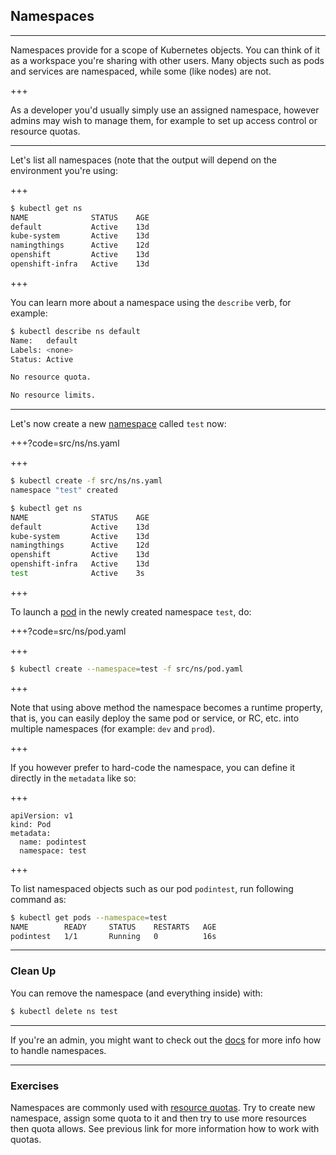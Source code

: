 ## Namespaces

---

Namespaces provide for a scope of Kubernetes objects. You can think of it
as a workspace you're sharing with other users. Many objects such as pods and
services are namespaced, while some (like nodes) are not. 

+++

As a developer you'd
usually simply use an assigned namespace, however admins may wish to manage them,
for example to set up access control or resource quotas.

---

Let's list all namespaces (note that the output will depend on the environment
you're using:

+++

```bash
$ kubectl get ns
NAME              STATUS    AGE
default           Active    13d
kube-system       Active    13d
namingthings      Active    12d
openshift         Active    13d
openshift-infra   Active    13d
```

+++

You can learn more about a namespace using the `describe` verb, for example:

```bash
$ kubectl describe ns default
Name:   default
Labels: <none>
Status: Active

No resource quota.

No resource limits.
```

---

Let's now create a new [namespace](src/ns/ns.yaml)
called `test` now:

+++?code=src/ns/ns.yaml

+++

```bash
$ kubectl create -f src/ns/ns.yaml
namespace "test" created

$ kubectl get ns
NAME              STATUS    AGE
default           Active    13d
kube-system       Active    13d
namingthings      Active    12d
openshift         Active    13d
openshift-infra   Active    13d
test              Active    3s
```

+++

To launch a [pod](src/ns/pod.yaml) in
the newly created namespace `test`, do:

+++?code=src/ns/pod.yaml

+++

```bash
$ kubectl create --namespace=test -f src/ns/pod.yaml
```

+++

Note that using above method the namespace becomes a runtime property, that is,
you can easily deploy the same pod or service, or RC, etc. into multiple
namespaces (for example: `dev` and `prod`). 

+++

If you however prefer to hard-code the
namespace, you can define it directly in the `metadata` like so:

+++

```
apiVersion: v1
kind: Pod
metadata:
  name: podintest
  namespace: test
```

+++

To list namespaced objects such as our pod `podintest`, run following command as:

```bash
$ kubectl get pods --namespace=test
NAME        READY     STATUS    RESTARTS   AGE
podintest   1/1       Running   0          16s
```

---

### Clean Up

You can remove the namespace (and everything inside) with:

```bash
$ kubectl delete ns test
```

---


If you're an admin, you might want to check out the [docs](https://kubernetes.io/docs/tasks/administer-cluster/namespaces/)
for more info how to handle namespaces.

---

### Exercises 

Namespaces are commonly used with [resource quotas](https://kubernetes.io/docs/concepts/policy/resource-quotas/). Try to create new namespace, assign some quota to it and then try to use more resources then quota allows. See previous link for more information how to work with quotas.

